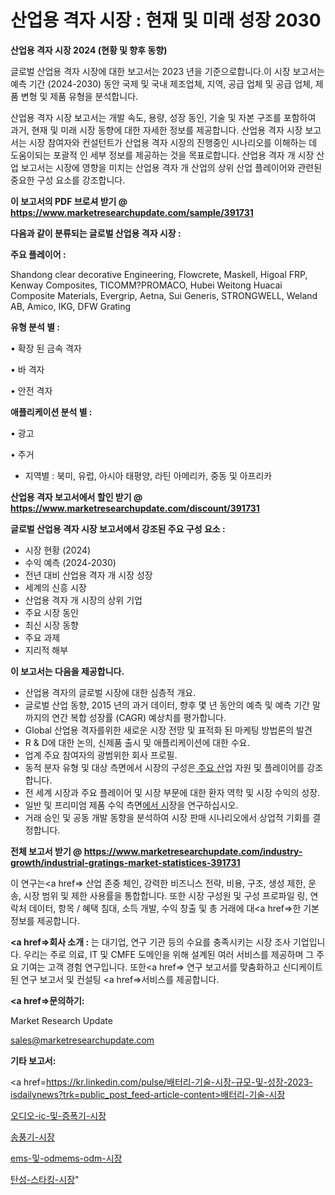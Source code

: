 # 산업용 격자 시장 : 현재 및 미래 성장 2030

<strong>산업용 격자 시장 2024 (현황 및 향후 동향)</strong>

글로벌 산업용 격자 시장에 대한 보고서는 2023 년을 기준으로합니다.이 시장 보고서는 예측 기간 (2024-2030) 동안 국제 및 국내 제조업체, 지역, 공급 업체 및 공급 업체, 제품 변형 및 제품 유형을 분석합니다.

산업용 격자 시장 보고서는 개발 속도, 용량, 성장 동인, 기술 및 자본 구조를 포함하여 과거, 현재 및 미래 시장 동향에 대한 자세한 정보를 제공합니다. 산업용 격자 시장 보고서는 시장 참여자와 컨설턴트가 산업용 격자 시장의 진행중인 시나리오를 이해하는 데 도움이되는 포괄적 인 세부 정보를 제공하는 것을 목표로합니다. 산업용 격자 개 시장 산업 보고서는 시장에 영향을 미치는 산업용 격자 개 산업의 상위 산업 플레이어와 관련된 중요한 구성 요소를 강조합니다.



<strong>이 보고서의 PDF 브로셔 받기 @ <a href=https://www.marketresearchupdate.com/sample/391731>https://www.marketresearchupdate.com/sample/391731</a></strong>



<strong>다음과 같이 분류되는 글로벌 산업용 격자 시장 :</strong>



<strong>주요 플레이어 :</strong>

Shandong clear decorative Engineering, Flowcrete, Maskell, Higoal FRP, Kenway Composites, TICOMM?PROMACO, Hubei Weitong Huacai Composite Materials, Evergrip, Aetna, Sui Generis, STRONGWELL, Weland AB, Amico, IKG, DFW Grating



<strong>유형 분석 별 :</strong>

• 확장 된 금속 격자

• 바 격자

• 안전 격자



<strong>애플리케이션 분석 별 :</strong>

• 광고

• 주거

<ul>
  <li>지역별 : 북미, 유럽, 아시아 태평양, 라틴 아메리카, 중동 및 아프리카</li>
</ul>


<strong>산업용 격자 보고서에서 할인 받기 @ <a href=https://www.marketresearchupdate.com/discount/391731>https://www.marketresearchupdate.com/discount/391731</a></strong>



<strong>글로벌 산업용 격자 시장 보고서에서 강조된 주요 구성 요소 :</strong>
<ul>
  <li>시장 현황 (2024)</li>
  <li>수익 예측 (2024-2030)</li>
  <li>전년 대비 산업용 격자 개 시장 성장</li>
  <li>세계의 신흥 시장</li>
  <li>산업용 격자 개 시장의 상위 기업</li>
  <li>주요 시장 동인</li>
  <li>최신 시장 동향</li>
  <li>주요 과제</li>
  <li>지리적 해부</li>
</ul>


<strong>이 보고서는 다음을 제공합니다.</strong>
<ul>
  <li>산업용 격자의 글로벌 시장에 대한 심층적 개요.</li>
  <li>글로벌 산업 동향, 2015 년의 과거 데이터, 향후 몇 년 동안의 예측 및 예측 기간 말까지의 연간 복합 성장률 (CAGR) 예상치를 평가합니다.</li>
  <li>Global 산업용 격자를위한 새로운 시장 전망 및 표적화 된 마케팅 방법론의 발견</li>
  <li>R &amp; D에 대한 논의, 신제품 출시 및 애플리케이션에 대한 수요.</li>
  <li>업계 주요 참여자의 광범위한 회사 프로필.</li>
  <li>동적 분자 유형 및 대상 측면에서 시장의 구성은<a href=> 주요 산</a>업 자원 및 플레이어를 강조합니다.</li>
  <li>전 세계 시장과 주요 플레이어 및 시장 부문에 대한 환자 역학 및 시장 수익의 성장.</li>
  <li>일반 및 프리미엄 제품 수익 측면<a href=>에서 시</a>장을 연구하십시오.</li>
  <li>거래 승인 및 공동 개발 동향을 분석하여 시장 판매 시나리오에서 상업적 기회를 결정합니다.</li>
</ul>



<strong>전체 보고서 받기 @ <a href=https://www.marketresearchupdate.com/industry-growth/industrial-gratings-market-statistices-391731>https://www.marketresearchupdate.com/industry-growth/industrial-gratings-market-statistices-391731</a></strong>

이 연구는<a href=> 산업 존중</a> 체인, 강력한 비즈니스 전략, 비용, 구조, 생성 제한, 운송, 시장 범위 및 제한 사용률을 통합합니다. 또한 시장 구성원 및 구성 프로파일 링, 연락처 데이터, 항목 / 혜택 침대, 소득 개발, 수익 창출 및 총 거래에 대<a href=>한 기본 </a>정보를 제공합니다.



<strong><a href=>회사 소</a>개 :</strong>
는 대기업, 연구 기관 등의 수요를 충족시키는 시장 조사 기업입니다. 우리는 주로 의료, IT 및 CMFE 도메인을 위해 설계된 여러 서비스를 제공하며 그 주요 기여는 고객 경험 연구입니다. 또한<a href=> 연구 보</a>고서를 맞춤화하고 신디케이트 된 연구 보고서 및 컨설팅 <a href=>서비스</a>를 제공합니다.



<strong><a href=>문의하기:</a></strong>

Market Research Update

sales@marketresearchupdate.com



<strong>기타 보고서:</strong>

<a href=https://kr.linkedin.com/pulse/배터리-기술-시장-규모-및-성장-2023-isdailynews?trk=public_post_feed-article-content>배터리-기술-시장</a>

<a href=https://www.linkedin.com/pulse/오디오-ic-및-증폭기-시장-경쟁-분석-성장-잠재력-2029-market-matrix-musings-analysis/>오디오-ic-및-증폭기-시장</a>

<a href=https://www.linkedin.com/pulse/송풍기-시장-진입-전략-및-위험-평가2029년-survey-savvy-insights-360-analysis-dvuhf/>송풍기-시장</a>

<a href=https://www.linkedin.com/pulse/ems-및-odmems-odm-시장-동향-성장-전망-consumer-connection-compendium-ana-bqu9f/>ems-및-odmems-odm-시장</a>

<a href=https://www.linkedin.com/pulse/탄성-스타킹-시장-진입-전략-및-위험-평가2030년-consumer-connection-compendium-ana-bojbf/>탄성-스타킹-시장</a>"

